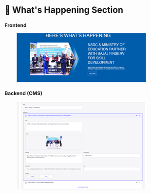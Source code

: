 # 📎 What's Happening Section

### **Frontend**

<figure><img src="../../.gitbook/assetsBFL/what&#x27;s-happing-section.png" alt=""><figcaption></figcaption></figure>

### Backend (CMS)

<figure><img src="../../.gitbook/assetsBFL/what&#x27;s-happing-section-cms.png" alt=""><figcaption></figcaption></figure>
